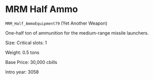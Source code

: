 # MRM Half Ammo

`MRM_Half_AmmoEquipment79` (Yet Another Weapon)

One-half ton of ammunition for the medium-range missile launchers.

Size: Critical slots: 1

Weight: 0.5 tons

Base Price: 30,000 cbills

Intro year: 3058

